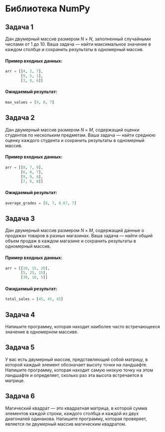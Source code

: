 # Библиотека NumPy

## Задача 1

Дан двумерный массив размером $N \times N$, заполненный случайными числами от $1$ до $10$. Ваша задача — найти максимальное значение в каждом столбце и сохранить результаты в одномерный массив.

#### Пример входных данных:

```python
arr = [[4, 2, 7],
       [9, 5, 1],
       [3, 8, 6]]
```

#### Ожидаемый результат:

```python
max_values = [9, 8, 7]
```

## Задача 2

Дан двумерный массив размером $N \times M$, содержащий оценки студентов по нескольким предметам. Ваша задача — найти среднюю оценку каждого студента и сохранить результаты в одномерный массив.

#### Пример входных данных:

```python
arr = [[8, 7, 9],
       [6, 8, 7],
       [9, 9, 8],
       [7, 6, 8]]
```

#### Ожидаемый результат:

```python
average_grades = [8, 7, 8.67, 7]
```

## Задача 3

Дан двумерный массив размером $N \times M$, содержащий данные о продажах товаров в разных магазинах. Ваша задача — найти общий объем продаж в каждом магазине и сохранить результаты в одномерный массив.

#### Пример входных данных:

```python
arr = [[10, 15, 20],
       [5, 25, 15],
       [30, 10, 5]]
```

#### Ожидаемый результат:

```python
total_sales = [45, 45, 45]
```

## Задача 4

Напишите программу, которая находит наиболее часто встречающееся значение в одномерном массиве.

## Задача 5

У вас есть двумерный массив, представляющий собой матрицу, в которой каждый элемент обозначает высоту точки на ландшафте. Напишите программу, которая находит самую низкую точку на этом ландшафте и определяет, сколько раз эта высота встречается в матрице.

## Задача 6

Магический квадрат — это квадратная матрица, в которой сумма элементов каждой строки, каждого столбца и каждой из двух диагоналей одинакова. Напишите программу, которая проверяет, является ли двумерный массив магическим квадратом.

